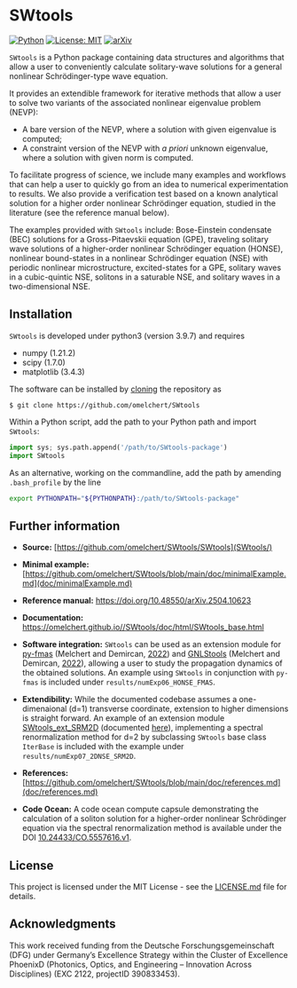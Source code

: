 # SWtools 

[![Python](https://img.shields.io/badge/Python-3776AB?logo=python&logoColor=fff)](https://docs.python.org/3/)
[![License: MIT](https://img.shields.io/badge/License-MIT-green.svg)](https://opensource.org/licenses/MIT)
[![arXiv](https://img.shields.io/badge/arXiv-2504.10623-b31b1b.svg)](https://doi.org/10.48550/arXiv.2504.10623)

`SWtools` is a Python package containing data structures and algorithms that
allow a user to conveniently calculate solitary-wave solutions for a general
nonlinear Schrödinger-type wave equation.

It provides an extendible framework for iterative methods that allow a user to
solve two variants of the associated nonlinear eigenvalue problem (NEVP):

* A bare version of the NEVP, where a solution with given eigenvalue is computed;
* A constraint version of the NEVP with <em>a priori</em> unknown eigenvalue, where a solution with given norm is computed.

To facilitate progress of science, we include many examples and workflows that
can help a user to quickly go from an idea to numerical experimentation to
results. We also provide a verification test based on a known analytical
solution for a higher order nonlinear Schrödinger equation, studied in the
literature (see the reference manual below).

The examples provided with `SWtools` include: Bose-Einstein condensate (BEC)
solutions for a Gross-Pitaevskii equation (GPE), traveling solitary wave
solutions of a higher-order nonlinear Schrödinger equation (HONSE), nonlinear
bound-states in a nonlinear Schrödinger equation (NSE) with periodic nonlinear
microstructure, excited-states for a GPE, solitary waves in a cubic-quintic
NSE, solitons in a saturable NSE, and solitary waves in a two-dimensional NSE.

## Installation 

`SWtools` is developed under python3 (version 3.9.7) and requires

* numpy (1.21.2)
* scipy (1.7.0)
* matplotlib (3.4.3)

The software can be installed by
[cloning](https://help.github.com/en/github/creating-cloning-and-archiving-repositories/cloning-a-repository)
the repository as

``$ git clone https://github.com/omelchert/SWtools``

Within a Python script, add the path to your Python path and import `SWtools`:

```Python
import sys; sys.path.append('/path/to/SWtools-package')
import SWtools

```

As an alternative, working on the commandline, add the path by amending `.bash_profile` by the line

```bash 
export PYTHONPATH="${PYTHONPATH}:/path/to/SWtools-package"
```


## Further information

- **Source:** [https://github.com/omelchert/SWtools/SWtools](SWtools/)

- **Minimal example:** [https://github.com/omelchert/SWtools/blob/main/doc/minimalExample.md](doc/minimalExample.md)

- **Reference manual:** <https://doi.org/10.48550/arXiv.2504.10623>

- **Documentation:** <https://omelchert.github.io//SWtools/doc/html/SWtools_base.html>

- **Software integration:** `SWtools` can be used as an extension module for
  [py-fmas](https://doi.org/10.17632/7s2cv9kjfs.1) (Melchert and Demircan, [2022](https://doi.org/10.1016/j.cpc.2021.108257)) and
  [GNLStools](https://github.com/ElsevierSoftwareX/SOFTX-D-22-00165) (Melchert and Demircan, [2022](https://doi.org/10.1016/j.softx.2022.101232)), allowing a user to
  study the propagation dynamics of the obtained solutions. An example using
  `SWtools` in conjunction with `py-fmas` is included under
  `results/numExp06_HONSE_FMAS`.

- **Extendibility:** While the documented codebase assumes a one-dimenaional
  (d=1) transverse coordinate, extension to higher dimensions is straight
  forward. An example of an extension module [SWtools_ext_SRM2D](SWtools/SWtools_ext_SRM2D.py)
  (documented [here](<https://omelchert.github.io//SWtools/doc/html/SWtools_ext_SRM2D.html>)),
  implementing a spectral renormalization method for d=2 by subclassing
  `SWtools` base class `IterBase` is included with the example under
  `results/numExp07_2DNSE_SRM2D`. 

- **References:** [https://github.com/omelchert/SWtools/blob/main/doc/references.md](doc/references.md)

- **Code Ocean:** A code ocean compute capsule demonstrating the calculation of
  a soliton solution for a higher-order nonlinear Schrödinger equation via the
  spectral renormalization method is available under the DOI
  [10.24433/CO.5557616.v1](https://doi.org/10.24433/CO.5557616.v1). 


## License 

This project is licensed under the MIT License - see the
[LICENSE.md](LICENSE.md) file for details.


## Acknowledgments

This work received funding from the Deutsche Forschungsgemeinschaft  (DFG)
under Germany’s Excellence Strategy within the Cluster of Excellence PhoenixD
(Photonics, Optics, and Engineering – Innovation Across Disciplines) (EXC 2122,
projectID 390833453).
